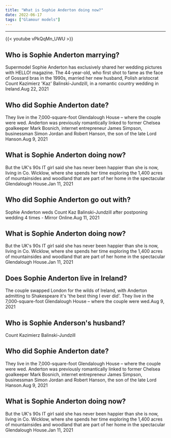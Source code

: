 ```yaml
---
title: "What is Sophie Anderton doing now?"
date: 2022-06-17
tags: ["Glamour models"]
---
```


---
{{< youtube vPkQqMn_UWU >}}
## Who is Sophie Anderton marrying?
Supermodel Sophie Anderton has exclusively shared her wedding pictures with HELLO! magazine. The 44-year-old, who first shot to fame as the face of Gossard bras in the 1990s, married her new husband, Polish aristocrat Count Kazimierz 'Kaz' Balinski-Jundzill, in a romantic country wedding in Ireland.Aug 22, 2021

## Who did Sophie Anderton date?
They live in the 7,000-square-foot Glendalough House – where the couple were wed. Anderton was previously romantically linked to former Chelsea goalkeeper Mark Bosnich, internet entrepreneur James Simpson, businessman Simon Jordan and Robert Hanson, the son of the late Lord Hanson.Aug 9, 2021

## What is Sophie Anderton doing now?
But the UK's 90s IT girl said she has never been happier than she is now, living in Co. Wicklow, where she spends her time exploring the 1,400 acres of mountainsides and woodland that are part of her home in the spectacular Glendalough House.Jan 11, 2021

## Who did Sophie Anderton go out with?
Sophie Anderton weds Count Kaz Balinski-Jundzill after postponing wedding 4 times - Mirror Online.Aug 11, 2021

## What is Sophie Anderton doing now?
But the UK's 90s IT girl said she has never been happier than she is now, living in Co. Wicklow, where she spends her time exploring the 1,400 acres of mountainsides and woodland that are part of her home in the spectacular Glendalough House.Jan 11, 2021

## Does Sophie Anderton live in Ireland?
The couple swapped London for the wilds of Ireland, with Anderton admitting to Shakespeare it's 'the best thing I ever did'. They live in the 7,000-square-foot Glendalough House – where the couple were wed.Aug 9, 2021

## Who is Sophie Anderson's husband?
Count Kazimierz Balinski-Jundzill

## Who did Sophie Anderton date?
They live in the 7,000-square-foot Glendalough House – where the couple were wed. Anderton was previously romantically linked to former Chelsea goalkeeper Mark Bosnich, internet entrepreneur James Simpson, businessman Simon Jordan and Robert Hanson, the son of the late Lord Hanson.Aug 9, 2021

## What is Sophie Anderton doing now?
But the UK's 90s IT girl said she has never been happier than she is now, living in Co. Wicklow, where she spends her time exploring the 1,400 acres of mountainsides and woodland that are part of her home in the spectacular Glendalough House.Jan 11, 2021


